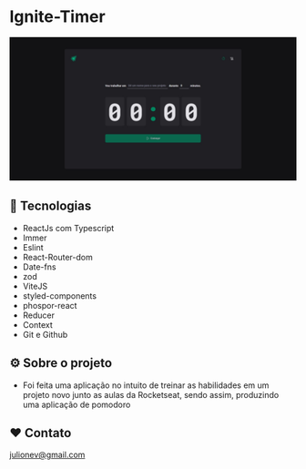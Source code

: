 # Ignite-Timer

![preview](./.github/home.jpeg)

## 🦾 Tecnologias

- ReactJs com Typescript
- Immer
- Eslint
- React-Router-dom
- Date-fns
- zod
- ViteJS
- styled-components
- phospor-react
- Reducer
- Context
- Git e Github

## ⚙️ Sobre o projeto

- Foi feita uma aplicação no intuito de treinar as habilidades em um projeto novo junto as aulas da Rocketseat, sendo assim, produzindo uma aplicação de pomodoro

## ❤️ Contato

julionev@gmail.com
